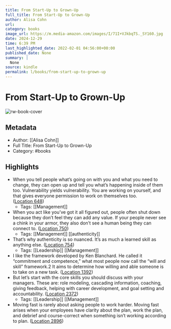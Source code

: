 ```yaml
---
title: From Start-Up to Grown-Up
full_title: From Start-Up to Grown-Up
author: Alisa Cohn
url: 
category: books
image_url: https://m.media-amazon.com/images/I/71I+VJkbqTS._SY160.jpg
date: 2024-12-29
time: 6:39 PM
last_highlighted_date: 2022-02-01 04:56:00+00:00
published_date: None
summary: |
  None
source: kindle
permalink: l/books/from-start-up-to-grown-up
---
```

# From Start-Up to Grown-Up

![rw-book-cover](https://m.media-amazon.com/images/I/71I+VJkbqTS._SY160.jpg)

## Metadata
- Author: [[Alisa Cohn]]
- Full Title: From Start-Up to Grown-Up
- Category: #books

## Highlights
- When you tell people what’s going on with you and what you need to change, they can open up and tell you what’s happening inside of them too. Vulnerability yields vulnerability. You are working on yourself, and that gives everyone permission to work on themselves too. ([Location 648](https://readwise.io/to_kindle?action=open&asin=B09B36PSK6&location=648))
    - Tags: [[Management]] 
- When you act like you’ve got it all figured out, people often shut down because they don’t feel they can add any value. If your people never see a chink in your armor, they also don’t see a human being they can connect to. ([Location 750](https://readwise.io/to_kindle?action=open&asin=B09B36PSK6&location=750))
    - Tags: [[Management]] [[authenticity]] 
- That’s why authenticity is so nuanced. It’s as much a learned skill as anything else. ([Location 754](https://readwise.io/to_kindle?action=open&asin=B09B36PSK6&location=754))
    - Tags: [[Leadership]] [[Management]] 
- I like the framework developed by Ken Blanchard. He called it “commitment and competence,” what most people now call the “will and skill” framework.2 It aims to determine how willing and able someone is to take on a new task. ([Location 1392](https://readwise.io/to_kindle?action=open&asin=B09B36PSK6&location=1392))
- But let’s start with the core skills you should discuss with your managers. These are: role modeling, cascading information, coaching, giving feedback, helping with career development, and goal setting and accountability. ([Location 2372](https://readwise.io/to_kindle?action=open&asin=B09B36PSK6&location=2372))
    - Tags: [[Leadership]] [[Management]] 
- Moving fast is rarely about asking people to work harder. Moving fast arises when your employees have clarity about the plan, work the plan, and debrief and course-correct when something isn’t working according to plan. ([Location 2896](https://readwise.io/to_kindle?action=open&asin=B09B36PSK6&location=2896))


